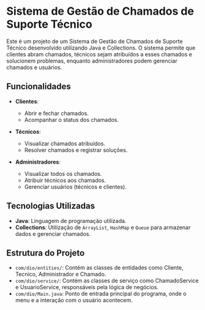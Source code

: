 # Sistema de Gestão de Chamados de Suporte Técnico

Este é um projeto de um Sistema de Gestão de Chamados de Suporte Técnico desenvolvido utilizando Java e Collections. O sistema permite que clientes abram chamados, técnicos sejam atribuídos a esses chamados e solucionem problemas, enquanto administradores podem gerenciar chamados e usuários.

## Funcionalidades

- **Clientes**:
  - Abrir e fechar chamados.
  - Acompanhar o status dos chamados.

- **Técnicos**:
  - Visualizar chamados atribuídos.
  - Resolver chamados e registrar soluções.

- **Administradores**:
  - Visualizar todos os chamados.
  - Atribuir técnicos aos chamados.
  - Gerenciar usuários (técnicos e clientes).

## Tecnologias Utilizadas

- **Java**: Linguagem de programação utilizada.
- **Collections**: Utilização de `ArrayList`, `HashMap` e `Queue` para armazenar dados e gerenciar chamados.

## Estrutura do Projeto

- `com/dio/entities/`: Contém as classes de entidades como Cliente, Tecnico, Administrador e Chamado.
- `com/dio/service/`: Contém as classes de serviço como ChamadoService e UsuarioService, responsáveis pela lógica de negócios.
- `com/dio/Main.java`: Ponto de entrada principal do programa, onde o menu e a interação com o usuário acontecem.
